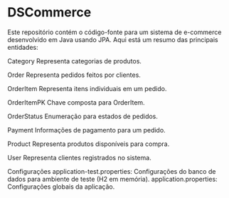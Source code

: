 # DSCommerce

Este repositório contém o código-fonte para um sistema de e-commerce desenvolvido em Java usando JPA. Aqui está um resumo das principais entidades:

Category
Representa categorias de produtos.

Order
Representa pedidos feitos por clientes.

OrderItem
Representa itens individuais em um pedido.

OrderItemPK
Chave composta para OrderItem.

OrderStatus
Enumeração para estados de pedidos.

Payment
Informações de pagamento para um pedido.

Product
Representa produtos disponíveis para compra.

User
Representa clientes registrados no sistema.

Configurações
application-test.properties: Configurações do banco de dados para ambiente de teste (H2 em memória).
application.properties: Configurações globais da aplicação.
